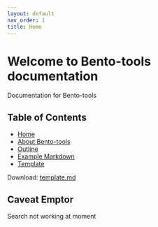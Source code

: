 ```yaml
---
layout: default
nav_order: 1
title: Home
---
```


# Welcome to Bento-tools documentation

Documentation for Bento-tools

## Table of Contents
* [Home](https://cbiit.github.io/bento-docs/)
* [About Bento-tools](https://cbiit.github.io/bento-docs/about-bento-tools)
* [Outline](https://cbiit.github.io/bento-docs/outline)
* [Example Markdown](https://cbiit.github.io/bento-docs/example)
* [Template](https://cbiit.github.io/bento-docs/template)


Download: <a id="raw-url" href="https://github.com/CBIIT/bento-docs/blob/master/template.md">template.md</a>

## Caveat Emptor
Search not working at moment


